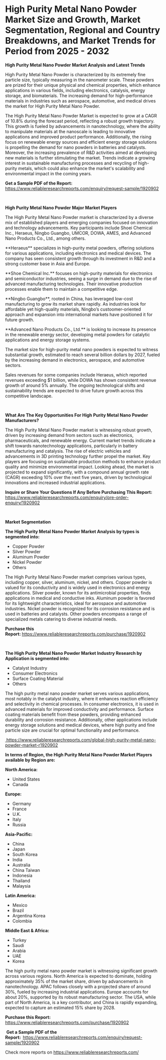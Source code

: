<p><h1>High Purity Metal Nano Powder Market Size and Growth, Market Segmentation, Regional and Country Breakdowns, and Market Trends for Period from 2025 -  2032</h1></p><p><strong>High Purity Metal Nano Powder Market Analysis and Latest Trends</strong></p>
<p><p>High Purity Metal Nano Powder is characterized by its extremely fine particle size, typically measuring in the nanometer scale. These powders are prized for their unique physical and chemical properties, which enhance applications in various fields, including electronics, catalysis, energy storage, and biomaterials. The increasing demand for high-performance materials in industries such as aerospace, automotive, and medical drives the market for High Purity Metal Nano Powder.</p><p>The High Purity Metal Nano Powder Market is expected to grow at a CAGR of 10.8% during the forecast period, reflecting a robust growth trajectory. This growth is fueled by advancements in nanotechnology, where the ability to manipulate materials at the nanoscale is leading to innovative applications and improved product performance. Additionally, the rising focus on renewable energy sources and efficient energy storage solutions is propelling the demand for nano powders in batteries and catalysts. Moreover, the increasing prevalence of R&D activities aimed at developing new materials is further stimulating the market. Trends indicate a growing interest in sustainable manufacturing processes and recycling of high-purity metals, which could also enhance the market's scalability and environmental impact in the coming years.</p></p>
<p><strong>Get a Sample PDF of the Report:&nbsp;</strong> <a href="https://www.reliableresearchreports.com/enquiry/request-sample/1920902?utm_campaign=3355&utm_medium=2&utm_source=Github&utm_content=ia&utm_term=03042025&utm_id=high-purity-metal-nano-powder">https://www.reliableresearchreports.com/enquiry/request-sample/1920902</a></p>
<p>&nbsp;</p>
<p><strong>High Purity Metal Nano Powder Major Market Players</strong></p>
<p><p>The High Purity Metal Nano Powder market is characterized by a diverse mix of established players and emerging companies focused on innovation and technology advancements. Key participants include Shoei Chemical Inc., Heraeus, Ningbo Guangbo, UMCOR, DOWA, AMES, and Advanced Nano Products Co., Ltd., among others.</p><p>**Heraeus** specializes in high-purity metal powders, offering solutions for various applications, including electronics and medical devices. The company has seen consistent growth through its investment in R&D and a strong customer base in Asia and Europe. </p><p>**Shoe Chemical Inc.** focuses on high-purity materials for electronics and semiconductor industries, seeing a surge in demand due to the rise of advanced manufacturing technologies. Their innovative production processes enable them to maintain a competitive edge.</p><p>**Ningbo Guangbo**, rooted in China, has leveraged low-cost manufacturing to grow its market share rapidly. As industries look for affordable yet high-quality materials, Ningbo’s custoomer-oriented approach and expansion into international markets have positioned it for future growth.</p><p>**Advanced Nano Products Co., Ltd.** is looking to increase its presence in the renewable energy sector, developing metal powders for catalytic applications and energy storage systems. </p><p>The market size for high-purity metal nano powders is expected to witness substantial growth, estimated to reach several billion dollars by 2027, fueled by the increasing demand in electronics, aerospace, and automotive sectors.</p><p>Sales revenues for some companies include Heraeus, which reported revenues exceeding $1 billion, while DOWA has shown consistent revenue growth of around 5% annually. The ongoing technological shifts and sustainability trends are expected to drive future growth across this competitive landscape.</p></p>
<p>&nbsp;</p>
<p><strong>What Are The Key Opportunities For High Purity Metal Nano Powder Manufacturers?</strong></p>
<p><p>The High Purity Metal Nano Powder market is witnessing robust growth, driven by increasing demand from sectors such as electronics, pharmaceuticals, and renewable energy. Current market trends indicate a shift towards nanotechnology applications, particularly in battery manufacturing and catalysis. The rise of electric vehicles and advancements in 3D printing technology further propel the market. Key players are focusing on sustainable production methods to enhance product quality and minimize environmental impact. Looking ahead, the market is projected to expand significantly, with a compound annual growth rate (CAGR) exceeding 10% over the next five years, driven by technological innovations and increased industrial applications.</p></p>
<p><strong>Inquire or Share Your Questions If Any Before Purchasing This Report:</strong> <a href="https://www.reliableresearchreports.com/enquiry/pre-order-enquiry/1920902?utm_campaign=3355&utm_medium=2&utm_source=Github&utm_content=ia&utm_term=03042025&utm_id=high-purity-metal-nano-powder">https://www.reliableresearchreports.com/enquiry/pre-order-enquiry/1920902</a></p>
<p>&nbsp;</p>
<p><strong>Market Segmentation</strong></p>
<p><strong>The High Purity Metal Nano Powder Market Analysis by types is segmented into:</strong></p>
<p><ul><li>Copper Powder</li><li>Silver Powder</li><li>Aluminum Powder</li><li>Nickel Powder</li><li>Others</li></ul></p>
<p><p>The High Purity Metal Nano Powder market comprises various types, including copper, silver, aluminum, nickel, and others. Copper powder is valued for its conductivity and is widely used in electronics and energy applications. Silver powder, known for its antimicrobial properties, finds applications in medical and conductive inks. Aluminum powder is favored for its lightweight characteristics, ideal for aerospace and automotive industries. Nickel powder is recognized for its corrosion resistance and is used in batteries and catalysts. Other powders encompass a range of specialized metals catering to diverse industrial needs.</p></p>
<p><strong>Purchase this Report:&nbsp;</strong><a href="https://www.reliableresearchreports.com/purchase/1920902?utm_campaign=3355&utm_medium=2&utm_source=Github&utm_content=ia&utm_term=03042025&utm_id=high-purity-metal-nano-powder">https://www.reliableresearchreports.com/purchase/1920902</a></p>
<p>&nbsp;</p>
<p><strong>The High Purity Metal Nano Powder Market Industry Research by Application is segmented into:</strong></p>
<p><ul><li>Catalyst Industry</li><li>Consumer Electronics</li><li>Surface Coating Material</li><li>Others</li></ul></p>
<p><p>The high purity metal nano powder market serves various applications, most notably in the catalyst industry, where it enhances reaction efficiency and selectivity in chemical processes. In consumer electronics, it is used in advanced materials for improved conductivity and performance. Surface coating materials benefit from these powders, providing enhanced durability and corrosion resistance. Additionally, other applications include energy storage solutions and medical devices, where high purity and fine particle size are crucial for optimal functionality and performance.</p></p>
<p><a href="https://www.reliableresearchreports.com/global-high-purity-metal-nano-powder-market-r1920902?utm_campaign=3355&utm_medium=2&utm_source=Github&utm_content=ia&utm_term=03042025&utm_id=high-purity-metal-nano-powder">&nbsp;https://www.reliableresearchreports.com/global-high-purity-metal-nano-powder-market-r1920902</a></p>
<p><strong>In terms of Region, the High Purity Metal Nano Powder Market Players available by Region are:</strong></p>
<p>
    <p> <strong> North America: </strong>
        <ul>
            <li>United States</li>
            <li>Canada</li>
        </ul>
        </p> 
    <p> <strong> Europe: </strong>
        <ul>
            <li>Germany</li>
            <li>France</li>
            <li>U.K.</li>
            <li>Italy</li>
            <li>Russia</li>
        </ul>
        </p> 
    <p> <strong> Asia-Pacific: </strong>
        <ul>
            <li>China</li>
            <li>Japan</li>
            <li>South Korea</li>
            <li>India</li>
            <li>Australia</li>
            <li>China Taiwan</li>
            <li>Indonesia</li>
            <li>Thailand</li>
            <li>Malaysia</li>
        </ul>
        </p> 
    <p> <strong> Latin America: </strong>
        <ul>
            <li>Mexico</li>
            <li>Brazil</li>
            <li>Argentina Korea</li>
            <li>Colombia</li>
        </ul>
        </p> 
    <p> <strong> Middle East & Africa: </strong>
        <ul>
            <li>Turkey</li>
            <li>Saudi</li>
            <li>Arabia</li>
            <li>UAE</li>
            <li>Korea</li>
        </ul>
    </p>
    </p>
<p><p>The high purity metal nano powder market is witnessing significant growth across various regions. North America is expected to dominate, holding approximately 35% of the market share, driven by advancements in nanotechnology. APAC follows closely with a projected share of around 30%, fueled by increasing industrial applications. Europe accounts for about 20%, supported by its robust manufacturing sector. The USA, while part of North America, is a key contributor, and China is rapidly expanding, expected to capture an estimated 15% share by 2028.</p></p>
<p><strong>Purchase this Report: </strong><a href="https://www.reliableresearchreports.com/purchase/1920902?utm_campaign=3355&utm_medium=2&utm_source=Github&utm_content=ia&utm_term=03042025&utm_id=high-purity-metal-nano-powder">https://www.reliableresearchreports.com/purchase/1920902</a></p>
<p>&nbsp;<strong>Get a Sample PDF of the Report:&nbsp;&nbsp;</strong><a href="https://www.reliableresearchreports.com/enquiry/request-sample/1920902?utm_campaign=3355&utm_medium=2&utm_source=Github&utm_content=ia&utm_term=03042025&utm_id=high-purity-metal-nano-powder">https://www.reliableresearchreports.com/enquiry/request-sample/1920902</a></p>
<p><strong></strong></p>
<p>Check more reports on <a href="https://www.reliableresearchreports.com/?utm_campaign=3355&utm_medium=2&utm_source=Github&utm_content=ia&utm_term=03042025&utm_id=high-purity-metal-nano-powder">https://www.reliableresearchreports.com/</a></p>